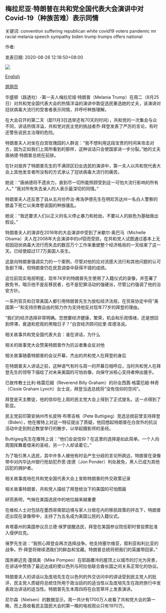 ## 梅拉尼亚·特朗普在共和党全国代表大会演讲中对Covid-19（种族苦难）表示同情

关键词: convention suffering republican white covid19 voters pandemic mr racial melania speech sympathy biden trump trumps offers national

作者: 

发表日期: 2020-08-26 12:18:50+08:00

![](https://www.straitstimes.com/sites/default/files/styles/x_large/public/articles/2020/08/26/af_melania-trump_260820.jpg?itok=nZNbK1mb)

[English](Melania%20Trump%20offers%20sympathy%20on%20Covid-19%2C%20racial%20suffering%2C%20in%20Republican%20National%20Convention%20speech.md)

[原网页](https://www.straitstimes.com/world/united-states/melania-trump-offers-sympathy-on-covid-19-racial-suffering-in-republican)

华盛顿（路透社）-第一夫人梅拉尼娅·特朗普（Melania Trump）在周二（8月25日）对共和党全国代表大会的热情洋溢的演讲中敦促选民重选她的丈夫，该演讲对冠状病毒大流行的受害者表示同情，并呼吁种族理解。

在大会召开的第二天（距11月3日选举还有70天的时间），共和党的一次集会与众不同，讲话热情洋溢，共和党对民主党的挑战者乔·拜登发表了严厉的言论，有时还警告说民主治理的危险。

特朗普夫人对坐在白宫玫瑰园的人群说：“我不想利用这段宝贵的时间来攻击对方，因为正如我们上周所看到的那样，这种谈话只会使国家进一步分裂。”她的丈夫唐纳德·特朗普总统在前排。

在针对放弃了特朗普先生的不满郊区妇女选民的演讲中，第一夫人以共和党代表大会上其他发言者所没有的方式承认了冠状病毒大流行的痛苦。

她说：“唐纳德将不遗余力，直到尽一切所能照顾受到这一可怕大流行影响的所有人。” “我对所有失去亲人的人表示最深切的同情。”

特朗普夫人还反思了自从五月份乔治·弗洛伊德先生在明尼苏达州一名白人警察的膝盖下死亡以来席卷该国的种族骚乱。

她说：“我还要求人们以正义的名义停止暴力和抢劫，不要以人的肤色为基础做出假设。”

特朗普夫人的演讲在2016年的大会演讲中受到了米歇尔·奥巴马（Michelle Obama）夫人在2008年大会演讲中的of窃而受损，在共和党人试图通过基本上无视因冠状病毒大流行而失去的数百万个工作来重塑整个经济格局的一天结束了这一天。已经使超过17.7万美国人丧生。

这是向特朗普强调实力的一个案例，尽管对他的应对流感大流行和其他问题的认可急剧下降，但特朗普仍在民意调查中获得不错的成绩。

这位前现实电视明星，现年74岁的特朗普先生使用了入籍仪式的录像，并签署了赦免书，暗示他不是反移民者，也不是犯罪活动的强硬派，尽管公约强调了他的治安方针。

一系列官员和日常美国人都引用特朗普先生为放松经济法规，在贸易协定中将“美国第一”和支持宗教自由的努力作为支持他反对现年77岁的拜登的理由。

“我们的经济选择非常明确。您想要经济健康，繁荣，机会和乐观情绪，还是想回到停滞，衰退和悲观的黑暗日子？”白宫经济顾问拉里·库德洛说。

相关故事共和党全国代表大会：谁在讲话，为什么

相关的故事党大会赞美特朗普作为抗议者集会反对他

相关故事随着特朗普的会议开幕，杰出的共和党人在拜登的身后

在特朗普夫人讲话之前，这种语气有时与周一的开幕日相呼应，当时共和党人在拜登先生的领导下描绘了对未来美国的可怕肖像，向保守派核心支持者伸出援手。

已故传教士比利·格雷厄姆（Reverend Billy Graham）的孙女西茜·格雷厄姆·林奇（Cissie Graham Lynch）女士说，拜登当选总统将“没有信仰的空间”。

拜登是天主教徒，他的信仰在上周的民主党大会上得到了正式提名，这一点得到了彰显。

民主党前印第安纳州市长皮特·布蒂吉格（Pete Buttigieg）竞选总统前曾支持拜登（Biden），他在推特上对这一特征提出了质疑，他回想起特朗普在白宫外的抗议活动中走到附近教堂举行的散步，以举起摄影师的圣经。

Buttigieg先生在推特上说：“他们会说信仰？在这里的选择是如此简单。一个人向周围挥舞着借来的圣经，另一个人却读着它。”

为了吸引黑人选民，其中许多人被他有时会产生分歧的言论所疏远，特朗普在录像带中对内华达州银行抢劫犯乔恩·庞德（Jon Ponder）判处赦免，黑人已成为其他囚犯的拥护者。

相关故事庞培在共和党全国代表大会上宣称特朗普的外交政策记录

相关故事特朗普，共和党人描绘了拜登统治下的美国的可怕图画

研究表明，气候在美国选民中的地位越来越重要

在维权人士对包括在墨西哥南部边境与家人分居在内的移民政策的抨击下，特朗普还出现在录像带中，主持了为五名成为美国公民的入籍仪式。

肯塔基州的美国参议员兰德·保罗提醒选民，拜登在美国参议院任职时曾投票批准入侵伊拉克。

保罗先生说：“我担心拜登会再次选择战争。他支持塞尔维亚，叙利亚和利比亚的战争。乔·拜登将继续洒我们的鲜血和宝藏。特朗普总统将把我们的英雄带回家。”

国务卿迈克·蓬佩奥（Mike Pompeo）在耶路撒冷的屋顶上以城市的灯光为背景，在讲话中赞扬了最近达成的使以色列与阿拉伯联合酋长国之间关系正常化的协议。

特朗普夫人的讲话以及庞培先生在以色列的外交访问中的讲话受到民主党人的批评，民主党人质疑将总统住所用于政治目的的适当性以及庞培先生在政府旅行中发表政治讲话的适当性。特朗普先生本周四将在白宫草坪上发表演讲。

尼尔森（Nielsen）的数据显示，周一共计有1700万人收看了共和党大会的第一晚，而上周收看民主国民大会的第一晚的电视观众只有1970万。